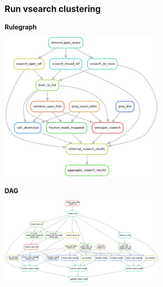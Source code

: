 # Run vsearch clustering

## Rulegraph

![](figures/rulegraph_vsearch.png)

## DAG

![](figures/dag_vsearch.png)
